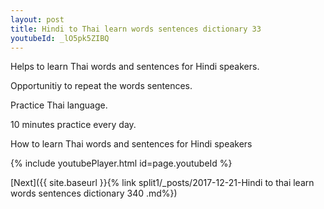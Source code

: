 ```yaml
---
layout: post
title: Hindi to Thai learn words sentences dictionary 33 
youtubeId: _lO5pk5ZIBQ
---
```

 
 
Helps to learn Thai words and sentences for Hindi speakers.

Opportunitiy to repeat the words sentences. 

Practice Thai language. 
 
10 minutes practice every day. 
 
How to learn Thai words and sentences for Hindi speakers 
 
{% include youtubePlayer.html id=page.youtubeId %}
 
 
[Next]({{ site.baseurl }}{% link  split1/_posts/2017-12-21-Hindi to thai learn words sentences dictionary 340 .md%})
 
